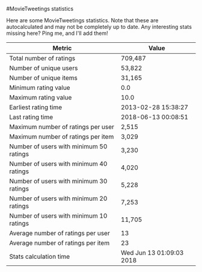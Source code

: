 #MovieTweetings statistics

Here are some MovieTweetings statistics. Note that these are autocalculated and may not be completely up to date. Any interesting stats missing here? Ping me, and I'll add them!

Metric | Value
--- | ---
Total number of ratings                 | 709,487
Number of unique users                  | 53,822
Number of unique items                  | 31,165
Minimum rating value                    | 0.0
Maximum rating value                    | 10.0
Earliest rating time                    | 2013-02-28 15:38:27
Last rating time                        | 2018-06-13 00:08:51
Maximum number of ratings per user      | 2,515
Maximum number of ratings per item      | 3,029
Number of users with minimum 50 ratings | 3,230
Number of users with minimum 40 ratings | 4,020
Number of users with minimum 30 ratings | 5,228
Number of users with minimum 20 ratings | 7,253
Number of users with minimum 10 ratings | 11,705
Average number of ratings per user      | 13
Average number of ratings per item      | 23
Stats calculation time                  | Wed Jun 13 01:09:03 2018

